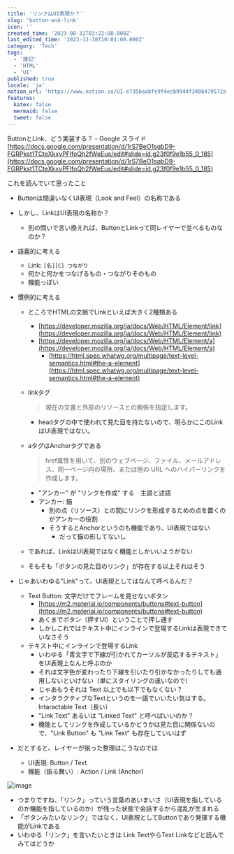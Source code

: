 ```yaml
---
title: 'リンクはUI表現か？'
slug: 'button-and-link'
icon: ''
created_time: '2023-08-31T03:22:00.000Z'
last_edited_time: '2023-12-30T10:01:00.000Z'
category: 'Tech'
tags:
  - '雑記'
  - 'HTML'
  - 'UI'
published: true
locale: 'ja'
notion_url: 'https://www.notion.so/UI-e735baabfe9f4ecb9944f340b479572a'
features:
  katex: false
  mermaid: false
  tweet: false
---
```


ButtonとLink、どう実装する？ - Google スライド [https://docs.google.com/presentation/d/1rS7BeO1sqbD9-FGRPkst1TCteXkxvPFlfoQh2fWeEus/edit#slide=id.g23f0f9e1b55_0_185](https://docs.google.com/presentation/d/1rS7BeO1sqbD9-FGRPkst1TCteXkxvPFlfoQh2fWeEus/edit#slide=id.g23f0f9e1b55_0_185)

これを読んでいて思ったこと

- Buttonは間違いなくUI表現（Look and Feel）の名称である
- しかし、LinkはUI表現の名称か？

  - 別の問いで言い換えれば、ButtonとLinkって同レイヤーで並べるものなのか？

- 語義的に考える

  - Link: `[名][C] つながり`
  - 何かと何かをつなげるもの・つながりそのもの
  - 機能っぽい

- 慣例的に考える

  - ところでHTMLの文脈でLinkといえば大きく2種類ある
    - [https://developer.mozilla.org/ja/docs/Web/HTML/Element/link](https://developer.mozilla.org/ja/docs/Web/HTML/Element/link)
    - [https://developer.mozilla.org/ja/docs/Web/HTML/Element/a](https://developer.mozilla.org/ja/docs/Web/HTML/Element/a)
      - [https://html.spec.whatwg.org/multipage/text-level-semantics.html#the-a-element](https://html.spec.whatwg.org/multipage/text-level-semantics.html#the-a-element)
  - linkタグ

    > 現在の文書と外部のリソースとの関係を指定します。

    - headタグの中で使われて見た目を持たないので、明らかにこのLinkはUI表現ではない。

  - aタグはAnchorタグである

    > href属性を用いて、別のウェブページ、ファイル、メールアドレス、同一ページ内の場所、または他の URL へのハイパーリンクを作成します。

    - "アンカー" が "リンクを作成" する　主語と述語
    - アンカー: 錨
      - 別の点（リソース）との間にリンクを形成するための点を置くのがアンカーの役割
      - そうするとAnchorというのも機能であり、UI表現ではない
        - だって錨の形してないし

  - であれば、LinkはUI表現ではなく機能としかいいようがない
  - そもそも「ボタンの見た目のリンク」が存在する以上それはそう

- じゃあいわゆる"Link"って、UI表現としてはなんて呼べるんだ？

  - Text Button: 文字だけでフレームを見せないボタン
    - [https://m2.material.io/components/buttons#text-button](https://m2.material.io/components/buttons#text-button)
    - あくまでボタン（押すUI）ということで押し通す
    - しかしこれではテキスト中にインラインで登場するLinkは表現できていなさそう
  - テキスト中にインラインで登場するLink
    - いわゆる「青文字で下線が引かれてカーソルが反応するテキスト」をUI表現上なんと呼ぶのか
    - それは文字色が変わったり下線を引いたり引かなかったりしても通用しないといけない（単にスタイリングの違いなので）
    - じゃあもうそれは Text 以上でも以下でもなくない？
    - インタラクティブなTextというのを一語でいいたい気はする。Intaractable Text（長い）
    - "Link Text" あるいは "Linked Text" と呼べばいいのか？
    - 機能としてリンクを作成しているかどうかは見た目に関係ないので、"Link Button" も "Link Text" も存在していいはず

- だとすると、レイヤーが揃った整理はこうなのでは
  - UI表現: Button / Text
  - 機能（振る舞い）: Action / Link (Anchor)

![image](/images/button-and-link/Untitled.png)

- つまりですね、「リンク」っていう言葉のあいまいさ（UI表現を指しているのか機能を指しているのか）が残った状態で会話するから混乱が生まれる
- 「ボタンみたいなリンク」ではなく、UI表現としてButtonであり発揮する機能がLinkである
- いわゆる「リンク」を言いたいときは Link TextやらText Linkなどと読んでみてはどうか
